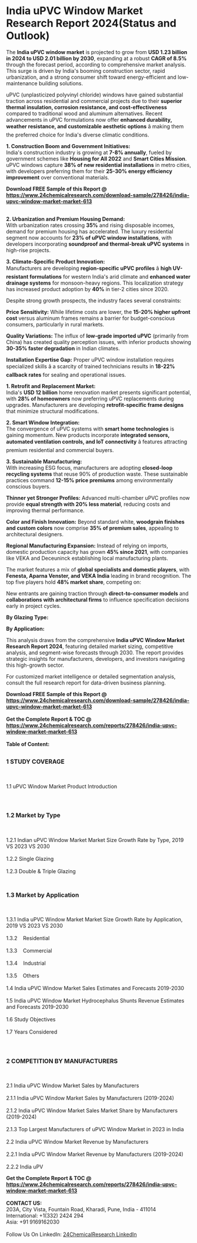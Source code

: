 <h1>India uPVC Window Market Research Report 2024(Status and Outlook)</h1><p>The <strong>India uPVC window market</strong> is projected to grow from <strong>USD 1.23 billion in 2024 to USD 2.01 billion by 2030</strong>, expanding at a robust <strong>CAGR of 8.5%</strong> through the forecast period, according to comprehensive market analysis. This surge is driven by India's booming construction sector, rapid urbanization, and a strong consumer shift toward energy-efficient and low-maintenance building solutions.</p><p>uPVC (unplasticized polyvinyl chloride) windows have gained substantial traction across residential and commercial projects due to their <strong>superior thermal insulation, corrosion resistance, and cost-effectiveness</strong> compared to traditional wood and aluminum alternatives. Recent advancements in uPVC formulations now offer <strong>enhanced durability, weather resistance, and customizable aesthetic options</strong> â making them the preferred choice for India's diverse climatic conditions.</p><p><strong>1. Construction Boom and Government Initiatives:</strong><br>
India's construction industry is growing at <strong>7-8% annually</strong>, fueled by government schemes like <strong>Housing for All 2022</strong> and <strong>Smart Cities Mission</strong>. uPVC windows capture <strong>38% of new residential installations</strong> in metro cities, with developers preferring them for their <strong>25-30% energy efficiency improvement</strong> over conventional materials.</p><div><b>Download FREE Sample of this Report @ 
            <a href="https://www.24chemicalresearch.com/download-sample/278426/india-upvc-window-market-market-613">
            https://www.24chemicalresearch.com/download-sample/278426/india-upvc-window-market-market-613</a></b></div><br><p><strong>2. Urbanization and Premium Housing Demand:</strong><br>
With urbanization rates crossing <strong>35%</strong> and rising disposable incomes, demand for premium housing has accelerated. The luxury residential segment now accounts for <strong>23% of uPVC window installations</strong>, with developers incorporating <strong>soundproof and thermal-break uPVC systems</strong> in high-rise projects.</p><p><strong>3. Climate-Specific Product Innovation:</strong><br>
Manufacturers are developing <strong>region-specific uPVC profiles</strong> â <strong>high UV-resistant formulations</strong> for western India's arid climate and <strong>enhanced water drainage systems</strong> for monsoon-heavy regions. This localization strategy has increased product adoption by <strong>40%</strong> in tier-2 cities since 2020.</p><p>Despite strong growth prospects, the industry faces several constraints:</p><p><strong>Price Sensitivity:</strong> While lifetime costs are lower, the <strong>15-20% higher upfront cost</strong> versus aluminum frames remains a barrier for budget-conscious consumers, particularly in rural markets.</p><p><strong>Quality Variations:</strong> The influx of <strong>low-grade imported uPVC</strong> (primarily from China) has created quality perception issues, with inferior products showing <strong>30-35% faster degradation</strong> in Indian climates.</p><p><strong>Installation Expertise Gap:</strong> Proper uPVC window installation requires specialized skills â a scarcity of trained technicians results in <strong>18-22% callback rates</strong> for sealing and operational issues.</p><p><strong>1. Retrofit and Replacement Market:</strong><br>
India's <strong>USD 12 billion</strong> home renovation market presents significant potential, with <strong>28% of homeowners</strong> now preferring uPVC replacements during upgrades. Manufacturers are developing <strong>retrofit-specific frame designs</strong> that minimize structural modifications.</p><p><strong>2. Smart Window Integration:</strong><br>
The convergence of uPVC systems with <strong>smart home technologies</strong> is gaining momentum. New products incorporate <strong>integrated sensors, automated ventilation controls, and IoT connectivity</strong> â features attracting premium residential and commercial buyers.</p><p><strong>3. Sustainable Manufacturing:</strong><br>
With increasing ESG focus, manufacturers are adopting <strong>closed-loop recycling systems</strong> that reuse 90% of production waste. These sustainable practices command <strong>12-15% price premiums</strong> among environmentally conscious buyers.</p><p><strong>Thinner yet Stronger Profiles:</strong> Advanced multi-chamber uPVC profiles now provide <strong>equal strength with 20% less material</strong>, reducing costs and improving thermal performance.</p><p><strong>Color and Finish Innovation:</strong> Beyond standard white, <strong>woodgrain finishes and custom colors</strong> now comprise <strong>35% of premium sales</strong>, appealing to architectural designers.</p><p><strong>Regional Manufacturing Expansion:</strong> Instead of relying on imports, domestic production capacity has grown <strong>45% since 2021</strong>, with companies like VEKA and Deceuninck establishing local manufacturing plants.</p><p>The market features a mix of <strong>global specialists and domestic players</strong>, with <strong>Fenesta, Aparna Venster, and VEKA India</strong> leading in brand recognition. The top five players hold <strong>48% market share</strong>, competing on:</p><p>New entrants are gaining traction through <strong>direct-to-consumer models</strong> and <strong>collaborations with architectural firms</strong> to influence specification decisions early in project cycles.</p><p><strong>By Glazing Type:</strong></p><p><strong>By Application:</strong></p><p>This analysis draws from the comprehensive <strong>India uPVC Window Market Research Report 2024</strong>, featuring detailed market sizing, competitive analysis, and segment-wise forecasts through 2030. The report provides strategic insights for manufacturers, developers, and investors navigating this high-growth sector.</p><p>For customized market intelligence or detailed segmentation analysis, consult the full research report for data-driven business planning.</p><div><b>Download FREE Sample of this Report @ 
            <a href="https://www.24chemicalresearch.com/download-sample/278426/india-upvc-window-market-market-613">
            https://www.24chemicalresearch.com/download-sample/278426/india-upvc-window-market-market-613</a></b></div><br><div><b>Get the Complete Report & TOC @ 
            <a href="https://www.24chemicalresearch.com/reports/278426/india-upvc-window-market-market-613">
            https://www.24chemicalresearch.com/reports/278426/india-upvc-window-market-market-613</a></b></div><br>
            <b>Table of Content:</b><p><h2><span style="font-size:16px"><strong>1 STUDY COVERAGE</strong></span></h2><br />
<p>1.1 uPVC Window Market Product Introduction</p><br />
<h2><span style="font-size:16px"><strong>1.2 Market by Type</strong></span></h2><br />
<p>1.2.1 Indian uPVC Window Market Market Size Growth Rate by Type, 2019 VS 2023 VS 2030<br /><br />
1.2.2 Single Glazing&nbsp;&nbsp; &nbsp;<br /><br />
1.2.3 Double & Triple Glazing<br /><br />
<h2><span style="font-size:16px"><strong>1.3 Market by Application</strong></span></h2><br />
<p>1.3.1 India uPVC Window Market Market Size Growth Rate by Application, 2019 VS 2023 VS 2030<br /><br />
1.3.2&nbsp;&nbsp; &nbsp;Residential<br /><br />
1.3.3&nbsp;&nbsp; &nbsp;Commercial<br /><br />
1.3.4&nbsp;&nbsp; &nbsp;Industrial<br /><br />
1.3.5&nbsp;&nbsp; &nbsp;Others<br /><br />
1.4 India uPVC Window Market Sales Estimates and Forecasts 2019-2030<br /><br />
1.5 India uPVC Window Market Hydrocephalus Shunts Revenue Estimates and Forecasts 2019-2030<br /><br />
1.6 Study Objectives<br /><br />
1.7 Years Considered</p><br />
<h2><span style="font-size:16px"><strong>2 COMPETITION BY MANUFACTURERS</strong></span></h2><br />
<p>2.1 India uPVC Window Market Sales by Manufacturers<br /><br />
2.1.1 India uPVC Window Market Sales by Manufacturers (2019-2024)<br /><br />
2.1.2 India uPVC Window Market Sales Market Share by Manufacturers (2019-2024)<br /><br />
2.1.3 Top Largest Manufacturers of uPVC Window Market in 2023 in India<br /><br />
2.2 India uPVC Window Market Revenue by Manufacturers<br /><br />
2.2.1 India uPVC Window Market Revenue by Manufacturers (2019-2024)<br /><br />
2.2.2 India uPV</p><div><b>Get the Complete Report & TOC @ 
            <a href="https://www.24chemicalresearch.com/reports/278426/india-upvc-window-market-market-613">
            https://www.24chemicalresearch.com/reports/278426/india-upvc-window-market-market-613</a></b></div><br><b>CONTACT US:</b><br>
            203A, City Vista, Fountain Road, Kharadi, Pune, India - 411014<br>
            International: +1(332) 2424 294<br>
            Asia: +91 9169162030 <br><br>
            Follow Us On LinkedIn: <a href="https://www.linkedin.com/company/24chemicalresearch/">24ChemicalResearch LinkedIn</a>